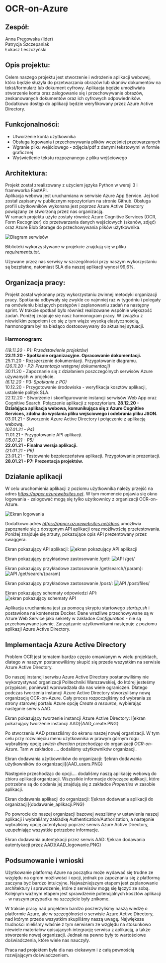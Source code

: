 # OCR-on-Azure

## Zespół:
Anna Pręgowska (lider)  
Patrycja Szczepaniak  
Łukasz Leszczyński  

## Opis projektu:
Celem naszego projektu jest stworzenie i wdrożenie aplikacji webowej, która będzie służyła do przetwarzania obrazów lub skanów dokumentów na tekst/formularz lub dokument cyfrowy. Aplikacja będzie umożliwiała stworzenie konta oraz zalogowanie się i przechowywanie obrazów, zeskanowanych dokumentów oraz ich cyfrowych odpowiedników. Dodatkowo dostęp do aplikacji będzie weryfikowany przez Azure Active Directory.

## Funkcjonalności:
- Utworzenie konta użytkownika  
- Obsługa logowania i przechowywania plików wcześniej przetwarzanych  
- Wgranie pliku wejściowego - zdjęcia/pdf z danymi tekstowymi w formie graficznej  
- Wyświetlenie tekstu rozpoznanego z pliku wejściowego  

## Architektura:
Projekt został zrealizowany z użyciem języka Python w wersji 3 i frameworka FastAPI.  
Aplikacja webowa jest uruchamiana w serwisie Azure App Service. Jej kod został zapisany w publicznym repozytorium na stronie Github. Obsługa profili użytkowników wykonana jest poprzez Azure Active Directory powiązany ze stworzoną przez nas organizacją.  
W ramach projektu użyte zostały również Azure Cognitive Services (OCR, Form Recognizer) do przetwarzania danych wejściowych (skanów, zdjęć) oraz Azure Blob Storage do przechowywania plików użytkownika.

![Diagram serwisów](diagram_serwisow.png)

Biblioteki wykorzystywane w projekcie znajdują się w pliku *requirements.txt*.  

Używane przez nas serwisy w szczególności przy naszym wykorzystaniu są bezpłatne, natomiast SLA dla naszej aplikacji wynosi 99,6%.

## Organizacja pracy:
Projekt został wykonany przy wykorzystaniu zwinnej metodyki organizacji pracy. Spotkania odbywały się zwykle co najmniej raz w tygodniu i polegały na omówieniu bieżących postępów i zaplanowaniu zadań na następny sprint. W trakcie spotkań było również realizowane wspólnie większość zadań. Poniżej znajduje się nasz harmonogram pracy. W związku z niewielkim zespołem i co się z tym wiąże wysoką elastycznością, harmonogram był na bieżąco dostosowywany do aktualnej sytuacji.

### Harmonogram:
*(19.11.20 - P1: Przedstawienie projektów)*  
**23.11.20 - Spotkanie organizacyjne. Opracowanie dokumentacji.**  
25.11.20 - Rozszerzenie dokumentacji. Przygotowanie diagramu.  
*(26.11.20 - P2: Prezentacja wstępnej dokumentacji)*  
30.11.20 - Zapoznanie się z działaniem poszczególnych serwisów Azure używanych w projekcie.  
*(6.12.20 - P3: Spotkanie z PO)*  
10.12.20 - Przygotowanie środowiska - weryfikacja kosztów aplikacji, ustalenie polityk SLA.  
22.12.20 - Stworzenie i skonfigurowanie instancji serwisów Web App oraz Cognitive Search. Połączenie aplikacji z repozytorium.
**28.12.20 - Działająca aplikacja webowa, komunikująca się z Azure Cognitive Services, zdolna do wysłania pliku wejściowego i odebrania pliku JSON.**  
03.01.21 - Stworzenie Azure Active Directory i połączenie z aplikacją webową.  
*(07.01.21 - P4)*  
11.01.21 - Przygotowanie API aplikacji.  
*(15.01.21 - P5)*  
**22.01.21 - Finalna wersja aplikacji.**  
*(21.01.21 - P6)*  
23.01.21 - Testowanie bezpieczeństwa aplikacji. Przygotowanie prezentacji.  
**28.01.21 - P7: Prezentacja projektów.**  

## Działanie aplikacji
W celu uruchomienia aplikacji z poziomu użytkownika należy przejść na adres *https://appcr.azurewebsites.net*. W tym momencie pojawia się okno logowania - zalogować mogą się tylko użytkownicy z organizacji OCR-on-Azure. 

![Ekran logowania](ekran_logowania.PNG)

Dodatkowo adres *https://appcr.azurewebsites.net/docs* umożliwia zapoznanie się z dostępnym API aplikacji oraz możliwością przetestowania. Poniżej znajduje się zrzuty, pokazujące opis API prezentowany przez swaggera.

Ekran pokazujący API aplikacji:
![ekran pokazujący API aplikacji](zrzut_API.PNG)

Ekran pokazujący przykładowe zastosowanie /get/:
![API /get/](zrzut_API_get.PNG)

Ekran pokazujący przykładowe zastosowanie /get/search/{param}:
![API /get/search/{param}](zrzut_API_get_search.PNG)

Ekran pokazujący przykładowe zastosowanie /post/:
![API /post/files/](zrzut_API_post.PNG)

Ekran pokazujący schematy odpowiedzi API:
![ekran pokazujący schematy API](zrzut_API_schematy.PNG)

Aplikacja uruchamiana jest za pomocą skryptu startowego *startup.sh* i postawiona na kontenerze Docker. Dane wrażliwe przechowywane są w Azure Web Service jako sekrety w zakładce *Configuration* - nie są przechowywane jawnie. Zarządzanie użytkownikami następuje z poziomu aplikazji Azure Active Directory.  

## Implementacja Azure Active Directory
Problem OCR jest tematem bardzo często omawianym w wielu projektach, dlatego w naszym postanowiliśmy skupić się przede wszystkim na serwisie Azure Active Directory.  

Do naszej instancji serwisu Azure Active Directory postanowiliśmy nie wykorzystywać organizacji Politechniki Warszawskiej, do której jesteśmy przypisani, ponieważ wprowadzała dla nas wiele ograniczeń. Dlatego podczas tworzenia instancji Azure Active Directory stworzyliśmy nową organizację OCR-on-Azure. Cały proces rozpoczęliśmy od wybrania ze strony starowej portalu Azure opcję *Create a resource*, wybierając następnie serwis AAD. 

Ekran pokazujący tworzenie instancji Azure Active Directory:
![ekran pokazujący tworzenie instancji AAD]{AAD_create.PNG}

Po stworzeniu AAD przeszliśmy do ekranu naszej nowej organizacji. W tym celu przy rozwinięciu menu użytkownika w prawym górnym rogu wybraliśmy opcję *switch direction* przechodząc do organizacji *OCR-on-Azure*. Tam w zakładce .... dodaliśmy użytkowników organizacji.

Ekran dodawania użytkowników do organizacji:
![ekran dodawania użytkowników do organizacji]{AAD_users.PNG}

Następnie przechodząc do opcji.... dodaliśmy naszą aplikację webową do zbioru aplikacji organizacji. Wszystkie informacje dotyczące aplikacji, które potrzebne są do dodania jej znajdują się z zakładce *Properties* w zasobie aplikacji.

Ekran dodawania aplikacji do organizacji:
![ekran dodawania aplikacji do organizacji]{dodawanie_aplikacji.PNG}

Po powrocie do naszej organizacji bazowej weszliśmy w ustawienia naszej aplikacji i wybraliśmy zakładkę Authentication/Authorization, a następnie wybraliśmy opcję autentykacji poprzez serwis Azure Active Directory, uzupełniając wszystkie potrzebne informacje.  

Ekran dodawania autentykacji przez serwis AAD:
![ekran dodawania autentykacji przez AAD]{AAD_logowanie.PNG}
    

## Podsumowanie i wnioski
Użytkowanie platformą Azure na początku może wydawać się trudne ze względu na ogrom możliwości i opcji, jednak po zapoznaniu się z platformą zaczyna być bardzo intuicyjne. Najważniejszym etapem jest zaplanowanie architektury i sprawdzenie, które z serwisów mogą się łączyć ze sobą. Kolejnym ważnym etapem jest sprawdzenie potencjalnych kosztów aplikacji - w naszym przypadku na szczęście były znikome.  

W trakcie pracy nad projektem bardzo poszerzyliśmy naszą wiedzę o platformie Azure, ale w szczególności o serwisie Azure Active Directory, nad którym przede wszystkim skupiliśmy naszą uwagę. Największe trudności mieliśmy właśnie z tym serwisem ze względu na stosunkowo niewiele materiałów opisujących integrację serwisu z aplikacją, a także stworzenie nowej organizacji. Jednak na pewno były to wartościowe doświadczenia, które wiele nas nauczyły.  

Praca nad projektem była dla nas ciekawym i z całą pewnością rozwijającym doświadczeniem.



